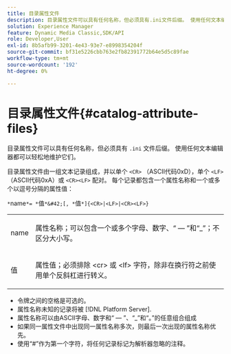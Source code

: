 ```yaml
---
title: 目录属性文件
description: 目录属性文件可以具有任何名称，但必须具有.ini文件后缀。 使用任何文本编辑器都可以轻松地维护它们。
solution: Experience Manager
feature: Dynamic Media Classic,SDK/API
role: Developer,User
exl-id: 8b5afb99-3201-4e43-93e7-e8998354204f
source-git-commit: bf31e5226cbb763e2fb82391772b64e5d5c89fae
workflow-type: tm+mt
source-wordcount: '192'
ht-degree: 0%

---
```


# 目录属性文件{#catalog-attribute-files}

目录属性文件可以具有任何名称，但必须具有 `.ini` 文件后缀。 使用任何文本编辑器都可以轻松地维护它们。

目录属性文件由一组文本记录组成，并以单个 `<CR>` （ASCII代码0xD），单个 `<LF>` （ASCII代码0xA）或 `<CR><LF>` 配对。 每个记录都包含一个属性名称和一个或多个以逗号分隔的属性值：

`*`name`*= *`值`*&#42;[, *`值`*]{<CR>|<LF>|<CR><LF>}`

<table id="simpletable_8454AD549FDA421BA1469CDA44132773"> 
 <tr class="strow"> 
  <td class="stentry"> <p> <span class="codeph"> <span class="varname"> name </span> </span> </p> </td> 
  <td class="stentry"> <p>属性名称；可以包含一个或多个字母、数字、“ — ”和“_”；不区分大小写。 </p> </td> 
 </tr> 
 <tr class="strow"> 
  <td class="stentry"> <p> <span class="codeph"> <span class="varname"> 值 </span> </span> </p> </td> 
  <td class="stentry"> <p>属性值；必须排除 <span class="codeph"> &lt;cr&gt; </span>或 <span class="codeph"> &lt;lf&gt; </span> 字符，除非在换行符之前使用单个反斜杠进行转义。 </p> </td> 
 </tr> 
</table>

* 令牌之间的空格是可选的。
* 属性名称未知的记录将被 [!DNL Platform Server].
* 属性名称可以由ASCII字母、数字和“ — ”、“_”和“。”的任意组合组成
* 如果同一属性文件中出现同一属性名称多次，则最后一次出现的属性名称优先。
* 使用“#”作为第一个字符，将任何记录标记为解析器忽略的注释。
